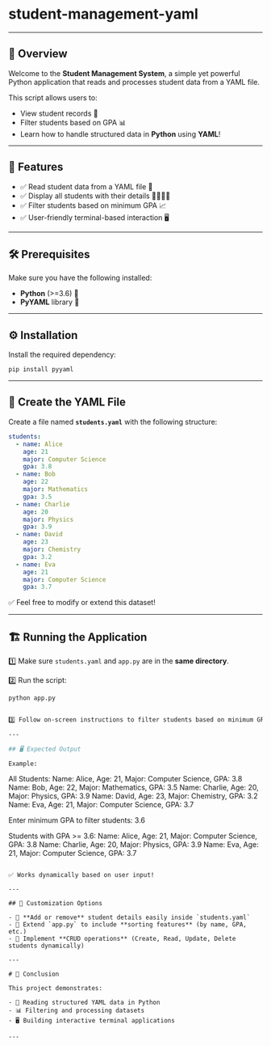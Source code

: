 # student-management-yaml

---

## 📌 Overview

Welcome to the **Student Management System**, a simple yet powerful Python application that reads and processes student data from a YAML file.

This script allows users to:
- View student records 📖
- Filter students based on GPA 📊
- Learn how to handle structured data in **Python** using **YAML**!

---

## 🚀 Features

- ✅ Read student data from a YAML file 📂
- ✅ Display all students with their details 👨‍🎓👩‍🎓
- ✅ Filter students based on minimum GPA 📈
- ✅ User-friendly terminal-based interaction 🖥️

---

## 🛠️ Prerequisites

Make sure you have the following installed:

- **Python** (>=3.6) 🐍
- **PyYAML** library 📜

---

## ⚙️ Installation

Install the required dependency:

```bash
pip install pyyaml
```


---

## 📄 Create the YAML File

Create a file named **`students.yaml`** with the following structure:

```yaml
students:
  - name: Alice
    age: 21
    major: Computer Science
    gpa: 3.8
  - name: Bob
    age: 22
    major: Mathematics
    gpa: 3.5
  - name: Charlie
    age: 20
    major: Physics
    gpa: 3.9
  - name: David
    age: 23
    major: Chemistry
    gpa: 3.2
  - name: Eva
    age: 21
    major: Computer Science
    gpa: 3.7
```

✅ Feel free to modify or extend this dataset!

---

## 🏗️ Running the Application

1️⃣ Make sure `students.yaml` and `app.py` are in the **same directory**.

2️⃣ Run the script:

```bash
python app.py


3️⃣ Follow on-screen instructions to filter students based on minimum GPA.

---

## 🖥️ Expected Output

Example:

```
All Students:
Name: Alice, Age: 21, Major: Computer Science, GPA: 3.8
Name: Bob, Age: 22, Major: Mathematics, GPA: 3.5
Name: Charlie, Age: 20, Major: Physics, GPA: 3.9
Name: David, Age: 23, Major: Chemistry, GPA: 3.2
Name: Eva, Age: 21, Major: Computer Science, GPA: 3.7

Enter minimum GPA to filter students: 3.6

Students with GPA >= 3.6:
Name: Alice, Age: 21, Major: Computer Science, GPA: 3.8
Name: Charlie, Age: 20, Major: Physics, GPA: 3.9
Name: Eva, Age: 21, Major: Computer Science, GPA: 3.7
```

✅ Works dynamically based on user input!

---

## 🎯 Customization Options

- 🔹 **Add or remove** student details easily inside `students.yaml`
- 🔹 Extend `app.py` to include **sorting features** (by name, GPA, etc.)
- 🔹 Implement **CRUD operations** (Create, Read, Update, Delete students dynamically)

---

# 🚀 Conclusion

This project demonstrates:

- 📖 Reading structured YAML data in Python
- 📊 Filtering and processing datasets
- 🖥️ Building interactive terminal applications

---


